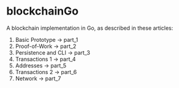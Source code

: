 # blockchainGo
A blockchain implementation in Go, as described in these articles:  
1. Basic Prototype -> part_1
2. Proof-of-Work -> part_2
3. Persistence and CLI -> part_3
4. Transactions 1 -> part_4
5. Addresses -> part_5
6. Transactions 2 -> part_6
7. Network -> part_7
